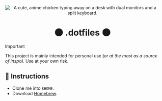 <div align="center">
	<img src="https://i.giphy.com/media/v1.Y2lkPTc5MGI3NjExenU2aDRkYjVraWJjMHp2c25qcGZoY2FoYTlhMzkwaHQ2ZzVqanY3NyZlcD12MV9pbnRlcm5hbF9naWZfYnlfaWQmY3Q9cw/HCwnYWnMgLZUW1BtP2/giphy.gif"
	alt="A cute, anime chicken typing away on a desk with dual monitors and a split keyboard."
	>
</div>

<h1 align="center">
	🌑 .dotfiles 🌑
</h1>

> [!IMPORTANT]
> This project is mainly intended for personal use *(or at the most as a source of inspo)*.
> Use at your own risk.

## 📖 Instructions

* Clone me into `$HOME`.
* Download [Homebrew](https://brew.sh/).
